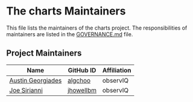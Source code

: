 # The charts Maintainers

This file lists the maintainers of the charts project. The responsibilities of maintainers are listed in the [GOVERNANCE.md](GOVERNANCE.md) file.

## Project Maintainers
| Name | GitHub ID | Affiliation |
| ---- | --------- | ----------- |
| [Austin Georgiades](mailto:austin.georgiades@observiq.com.com) | [algchoo](https://github.com/algchoo) | observIQ |
| [Joe Sirianni](mailto:joe.sirianni@observiq.com.com) | [jhowellbm](https://github.com/jsirianni) | observIQ |
